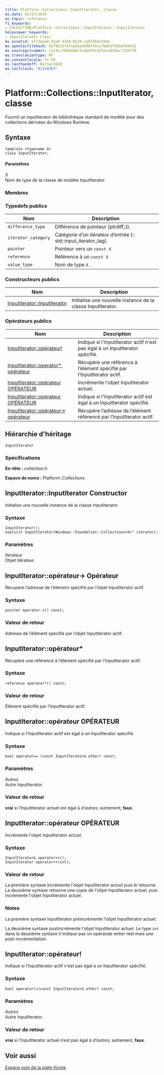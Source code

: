 ```yaml
---
title: Platform::Collections::InputIterator, classe
ms.date: 03/27/2019
ms.topic: reference
f1_keywords:
- COLLECTION/Platform::Collections::InputIterator::InputIterator
helpviewer_keywords:
- InputIterator Class
ms.assetid: ef72eea4-32a9-42b9-8119-ce87dbdcd3be
ms.openlocfilehash: 92f9b15f474a5aa3d063f0ccfb663f56baf8de31
ms.sourcegitcommit: c123cc76bb2b6c5cde6f4c425ece420ac733bf70
ms.translationtype: MT
ms.contentlocale: fr-FR
ms.lasthandoff: 04/14/2020
ms.locfileid: "81354563"
---
```

# <a name="platformcollectionsinputiterator-class"></a>Platform::Collections::InputIterator, classe

Fournit un inputiterator de bibliothèque standard de modèle pour des collections dérivées du Windows Runtime.

## <a name="syntax"></a>Syntaxe

```
template <typename X>
class InputIterator;
```

#### <a name="parameters"></a>Paramètres

*X*<br/>
Nom de type de la classe de modèle InputIterator.

### <a name="members"></a>Membres

### <a name="public-typedefs"></a>Typedefs publics

|Nom|Description|
|----------|-----------------|
|`difference_type`|Différence de pointeur (ptrdiff_t).|
|`iterator_category`|Catégorie d’un itérateur d’entrée (:: std::input_iterator_tag).|
|`pointer`|Pointeur vers un `const X`|
|`reference`|Référence à un `const X`|
|`value_type`|Nom de type `X` .|

### <a name="public-constructors"></a>Constructeurs publics

|Nom|Description|
|----------|-----------------|
|[InputIterator::InputIterator](#ctor)|Initialise une nouvelle instance de la classe InputIterator.|

### <a name="public-operators"></a>Op&#233;rateurs publics

|Nom|Description|
|----------|-----------------|
|[InputIterator::opérateur!](#operator-inequality)|Indique si l'InputIterator actif n'est pas égal à un InputIterator spécifié.|
|[InputIterator::operator*, opérateur](#operator-dereference)|Récupère une référence à l’élément spécifié par l’InputIterator actif.|
|[InputIterator::opérateur OPÉRATEUR](#operator-increment)|Incrémente l'objet InputIterator actuel.|
|[InputIterator::opérateur OPÉRATEUR](#operator-equality)|Indique si l'InputIterator actif est égal à un InputIterator spécifié.|
|[InputIterator::opérateur-> opérateur](#operator-arrow)|Récupère l’adresse de l’élément référencé par l’InputIterator actif.|

## <a name="inheritance-hierarchy"></a>Hiérarchie d'héritage

`InputIterator`

### <a name="requirements"></a>Spécifications

**En-tête :** collection.h

**Espace de noms :** Platform::Collections

## <a name="inputiteratorinputiterator-constructor"></a><a name="ctor"></a>InputIterator::InputIterator Constructor

Initialise une nouvelle instance de la classe InputIterator.

### <a name="syntax"></a>Syntaxe

```
InputIterator();
explicit InputIterator(Windows::Foundation::Collections<X>^ iterator);
```

### <a name="parameters"></a>Paramètres

*Itérateur*<br/>
Objet itérateur.

## <a name="inputiteratoroperator-gt-operator"></a><a name="operator-arrow"></a>InputIterator::opérateur-&gt; Opérateur

Récupère l’adresse de l’élément spécifié par l’objet InputIterator actif.

### <a name="syntax"></a>Syntaxe

```
pointer operator->() const;
```

### <a name="return-value"></a>Valeur de retour

Adresse de l’élément spécifié par l’objet InputIterator actif.

## <a name="inputiteratoroperator-operator"></a><a name="operator-dereference"></a>InputIterator::opérateur\*

Récupère une référence à l’élément spécifié par l’InputIterator actif.

### <a name="syntax"></a>Syntaxe

```
reference operator*() const;
```

### <a name="return-value"></a>Valeur de retour

Élément spécifié par l’InputIterator actif.

## <a name="inputiteratoroperator-operator"></a><a name="operator-equality"></a>InputIterator::opérateur OPÉRATEUR

Indique si l'InputIterator actif est égal à un InputIterator spécifié.

### <a name="syntax"></a>Syntaxe

```
bool operator== (const InputIterator& other) const;
```

### <a name="parameters"></a>Paramètres

*Autres*<br/>
Autre InputIterator.

### <a name="return-value"></a>Valeur de retour

**vrai** si l’InputIterator actuel est égal à *d’autres*; autrement, **faux**.

## <a name="inputiteratoroperator-operator"></a><a name="operator-increment"></a>InputIterator::opérateur OPÉRATEUR

Incrémente l'objet InputIterator actuel.

### <a name="syntax"></a>Syntaxe

```
InputIterator& operator++();
InputIterator operator++(int);
```

### <a name="return-value"></a>Valeur de retour

La première syntaxe incrémente l'objet InputIterator actuel puis le retourne. La deuxième syntaxe retourne une copie de l'objet InputIterator actuel, puis incrémente l'objet InputIterator actuel.

### <a name="remarks"></a>Notes

La première syntaxe InputIterator préincrémente l'objet InputIterator actuel.

La deuxième syntaxe postincrémente l'objet InputIterator actuel. Le type `int` dans la deuxième syntaxe n'indique pas un opérande entier réel mais une post-incrémentation.

## <a name="inputiteratoroperator-operator"></a><a name="operator-inequality"></a>InputIterator::opérateur!

Indique si l'InputIterator actif n'est pas égal à un InputIterator spécifié.

### <a name="syntax"></a>Syntaxe

```
bool operator!=(const InputIterator& other) const;
```

### <a name="parameters"></a>Paramètres

*Autres*<br/>
Autre InputIterator.

### <a name="return-value"></a>Valeur de retour

**vrai** si l’InputIterator actuel n’est pas égal à *d’autres*; autrement, **faux**.

## <a name="see-also"></a>Voir aussi

[Espace nom de la plate-forme](platform-namespace-c-cx.md)
